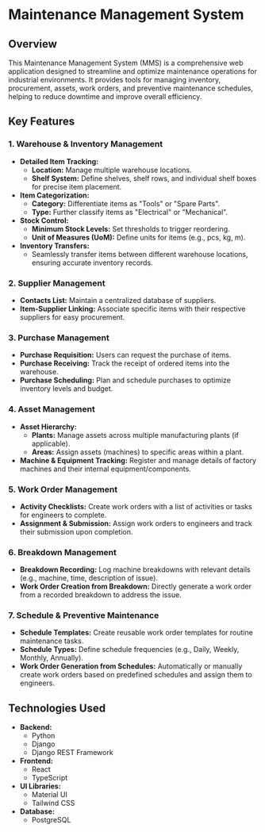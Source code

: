 # Maintenance Management System

## Overview

This Maintenance Management System (MMS) is a comprehensive web application designed to streamline and optimize maintenance operations for industrial environments. It provides tools for managing inventory, procurement, assets, work orders, and preventive maintenance schedules, helping to reduce downtime and improve overall efficiency.

## Key Features

### 1. Warehouse & Inventory Management
*   **Detailed Item Tracking:**
    *   **Location:** Manage multiple warehouse locations.
    *   **Shelf System:** Define shelves, shelf rows, and individual shelf boxes for precise item placement.
*   **Item Categorization:**
    *   **Category:** Differentiate items as "Tools" or "Spare Parts".
    *   **Type:** Further classify items as "Electrical" or "Mechanical".
*   **Stock Control:**
    *   **Minimum Stock Levels:** Set thresholds to trigger reordering.
    *   **Unit of Measures (UoM):** Define units for items (e.g., pcs, kg, m).
*   **Inventory Transfers:**
    *   Seamlessly transfer items between different warehouse locations, ensuring accurate inventory records.

### 2. Supplier Management
*   **Contacts List:** Maintain a centralized database of suppliers.
*   **Item-Supplier Linking:** Associate specific items with their respective suppliers for easy procurement.

### 3. Purchase Management
*   **Purchase Requisition:** Users can request the purchase of items.
*   **Purchase Receiving:** Track the receipt of ordered items into the warehouse.
*   **Purchase Scheduling:** Plan and schedule purchases to optimize inventory levels and budget.

### 4. Asset Management
*   **Asset Hierarchy:**
    *   **Plants:** Manage assets across multiple manufacturing plants (if applicable).
    *   **Areas:** Assign assets (machines) to specific areas within a plant.
*   **Machine & Equipment Tracking:** Register and manage details of factory machines and their internal equipment/components.

### 5. Work Order Management
*   **Activity Checklists:** Create work orders with a list of activities or tasks for engineers to complete.
*   **Assignment & Submission:** Assign work orders to engineers and track their submission upon completion.

### 6. Breakdown Management
*   **Breakdown Recording:** Log machine breakdowns with relevant details (e.g., machine, time, description of issue).
*   **Work Order Creation from Breakdown:** Directly generate a work order from a recorded breakdown to address the issue.

### 7. Schedule & Preventive Maintenance
*   **Schedule Templates:** Create reusable work order templates for routine maintenance tasks.
*   **Schedule Types:** Define schedule frequencies (e.g., Daily, Weekly, Monthly, Annually).
*   **Work Order Generation from Schedules:** Automatically or manually create work orders based on predefined schedules and assign them to engineers.

## Technologies Used

*   **Backend:**
    *   Python
    *   Django
    *   Django REST Framework
*   **Frontend:**
    *   React
    *   TypeScript
*   **UI Libraries:**
    *   Material UI
    *   Tailwind CSS
*   **Database:**
    *   PostgreSQL